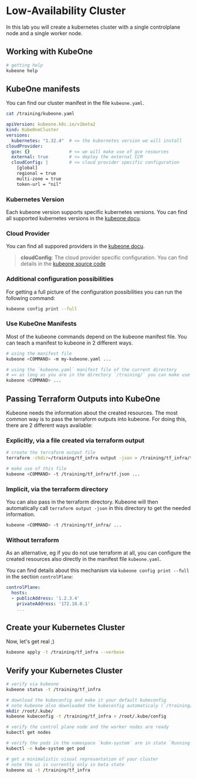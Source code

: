 # Low-Availability Cluster

In this lab you will create a kubernetes cluster with a single controlplane node and a single worker node.

## Working with KubeOne

```bash
# getting help
kubeone help
```

## KubeOne manifests

You can find our cluster manifest in the file `kubeone.yaml`.

```bash
cat /training/kubeone.yaml
```

```yaml
apiVersion: kubeone.k8c.io/v1beta2
kind: KubeOneCluster
versions:
  kubernetes: "1.32.4"  # <= the kubernetes version we will install
cloudProvider:
  gce: {}               # <= we will make use of gce resources
  external: true        # <= deploy the external CCM
  cloudConfig: |        # <= cloud provider specific configuration
    [global]
    regional = true
    multi-zone = true
    token-url = "nil"
```

### Kubernetes Version

Each kubeone version supports specific kubernetes versions. You can find all supported kubernetes versions in the [kubeone docu](https://docs.kubermatic.com/kubeone/main/architecture/compatibility/supported-versions/).

### Cloud Provider

You can find all suppored providers in the [kubeone docu](https://docs.kubermatic.com/kubeone/main/architecture/supported-providers/).

> **cloudConfig**:
> The cloud provider specific configuration. You can find details in the [kubeone source code](https://github.com/kubermatic/kubeone/blob/main/pkg/templates/machinecontroller/cloudprovider_specs.go#L73)

### Additional configuration possibilities

For getting a full picture of the configuration possibilities you can run the following command:

```bash
kubeone config print --full
```

### Use KubeOne Manifests

Most of the kubeone commands depend on the kubeone manifest file. You can teach a manifest to kubeone in 2 different ways.

```bash
# using the manifest file
kubeone <COMMAND> -m my-kubeone.yaml ...

# using the `kubeone.yaml` manifest file of the current directory
# => as long as you are in the directory `/training/` you can make use of this way
kubeone <COMMAND> ...
```

## Passing Terraform Outputs into KubeOne

Kubeone needs the information about the created resources. The most common way is to pass the terraform outputs into kubeone. For doing this, there are 2 different ways available:

### Explicitly, via a file created via terraform output

```bash
# create the terraform output file
terraform -chdir=/training/tf_infra output -json > /training/tf_infra/tf.json

# make use of this file
kubeone <COMMAND> -t /training/tf_infra/tf.json ...
```

### Implicit, via the terraform directory

You can also pass in the terraform directory. Kubeone will then automatically call `terraform output -json` in this directory to get the needed information.

```bash
kubeone <COMMAND> -t /training/tf_infra/ ...
```

### Without terraform

As an alternative, eg if you do not use terraform at all, you can configure the created resources also directly in the manifest file `kubeone.yaml`.

You can find details about this mechanism via `kubeone config print --full` in the section `controlPlane`:

```yaml
controlPlane:
  hosts:
  - publicAddress: '1.2.3.4'
    privateAddress: '172.18.0.1'
    ...
```

## Create your Kubernetes Cluster

Now, let's get real ;)

```bash
kubeone apply -t /training/tf_infra --verbose
```

## Verify your Kubernetes Cluster

```bash
# verify via kubeone
kubeone status -t /training/tf_infra

# download the kubeconfig and make it your default kubeconfig
# note kubeone also downloaded the kubeconfig automaticaly (`/training/k1-training-kubeconfig`)
mkdir /root/.kube/
kubeone kubeconfig -t /training/tf_infra > /root/.kube/config

# verify the control plane node and the worker nodes are ready
kubectl get nodes

# verify the pods in the namespace `kube-system` are in state `Running`
kubectl -n kube-system get pod 

# get a minimalistic visual representation of your cluster
# note the ui is currently only in beta state
kubeone ui -t /training/tf_infra
```
